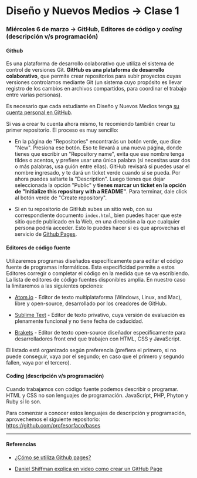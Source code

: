 # Diseño y Nuevos Medios → Clase 1

### Miércoles 6 de marzo → GitHub, Editores de código y *coding* (descripción v/s programación)

#### Github

Es una plataforma de desarrollo colaborativo que utiliza el sistema de control de versiones Git. 
**GitHub es una plataforma de desarrollo colaborativo**, que permite crear repositorios para subir proyectos cuyas versiones controlamos mediante Git (un sistema cuyo propósito es llevar registro de los cambios en archivos compartidos, para coordinar el trabajo entre varias personas).

Es necesario que cada estudiante en Diseño y Nuevos Medios tenga [su cuenta personal en GitHub](https://github.com/join).

Si vas a crear tu cuenta ahora mismo, te recomiendo también crear tu primer repositorio. El proceso es muy sencillo: 

- En la página de "Repositories" encontrarás un botón verde, que dice "New". Presiona ese botón. Eso te llevará a una nueva página, donde tienes que escribir un "Repository name", evita que ese nombre tenga tildes o acentos, y prefiere usar una única palabra (si necesitas usar dos o más palabras, usa guión entre ellas). GitHub revisará si puedes usar el nombre ingresado, y te dará un ticket verde cuando sí se pueda. Por ahora puedes saltarte la "Description". Luego tienes que dejar seleccionada la opción "Public" y **tienes marcar un ticket en la opción de "Initialize this repository with a README"**. Para terminar, dale click al botón verde de "Create repository".

- Si en tu repositorio de GitHub subes un sitio web, con su correspondiente documento `index.html`, bien puedes hacer que este sitio quede publicado en la Web, en una dirección a la que cualquier persona podría acceder. Esto lo puedes hacer si es que aprovechas el servicio de [Github Pages](https://help.github.com/articles/what-is-github-pages/). 

#### Editores de código fuente

Utilizaremos programas diseñados específicamente para editar el código fuente de programas informáticos. Esta especificidad permite a estos Editores corregir o completar el código en la medida que se va escribiendo. La lista de editores de código fuentes disponibles amplia. En nuestro caso la limitaremos a las siguientes opciones:  

- [Atom.io](https://atom.io/) - Editor de texto multiplataforma (Windows, Linux, and Mac), libre y open-source, desarrollado por los creadores de GitHub. 

- [Sublime Text](https://www.sublimetext.com/) - Editor de texto privativo, cuya versión de evaluación es plenamente funcional y no tiene fecha de caducidad. 

- [Brakets](http://brackets.io/) - Editor de texto open-source diseñador específicamente para desarrolladores front end que trabajen con HTML, CSS y JavaScript.

El listado está organizado según preferencia (prefiera el primero, si no puede conseguir, vaya por el segundo; en caso que el primero y segundo fallen, vaya por el tercero).


#### Coding (descripción v/s programación)

Cuando trabajamos con código fuente podemos describir o programar. HTML y CSS no son lenguajes de programación. JavaScript, PHP, Phyton y Ruby sí lo son. 

Para comenzar a conocer estos lenguajes de descripción y programación, aprovechemos el siguiente repositorio: https://github.com/profesorfaco/bases 

- - - - - - -

#### Referencias 

- [¿Cómo se utiliza Github pages?](https://developer.mozilla.org/es/docs/Learn/Using_Github_pages)

- [Daniel Shiffman explica en video como crear un GitHub Page](https://youtu.be/bFVtrlyH-kc)
